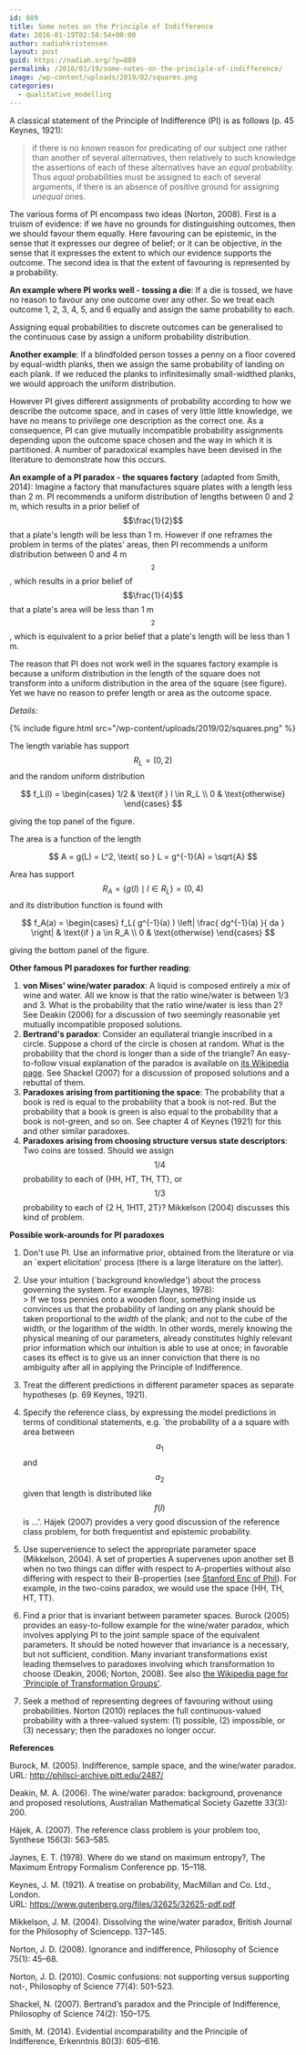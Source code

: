 ```yaml
---
id: 889
title: Some notes on the Principle of Indifference
date: 2016-01-19T02:58:54+00:00
author: nadiahkristensen
layout: post
guid: https://nadiah.org/?p=889
permalink: /2016/01/19/some-notes-on-the-principle-of-indifference/
image: /wp-content/uploads/2019/02/squares.png
categories:
  - qualitative_modelling
---
```

A classical statement of the Principle of Indifference (PI) is as follows (p. 45 Keynes, 1921):

> if there is no _known_ reason for predicating of our subject one rather than another of several alternatives, then relatively to such knowledge the assertions of each of these alternatives have an _equal_ probability. Thus _equal_ probabilities must be assigned to each of several arguments, if there is an absence of positive ground for assigning _unequal_ ones.

The various forms of PI encompass two ideas (Norton, 2008). First is a truism of evidence: if we have no grounds for distinguishing outcomes, then we should favour them equally. Here favouring can be epistemic, in the sense that it expresses our degree of belief; or it can be objective, in the sense that it expresses the extent to which our evidence supports the outcome. The second idea is that the extent of favouring is represented by a probability.

**An example where PI works well - tossing a die**: If a die is tossed, we have no reason to favour any one outcome over any other. So we treat each outcome 1, 2, 3, 4, 5, and 6 equally and assign the same probability to each.

Assigning equal probabilities to discrete outcomes can be generalised to the continuous case by assign a uniform probability distribution.

**Another example**: If a blindfolded person tosses a penny on a floor covered by equal-width planks, then we assign the same probability of landing on each plank. If we reduced the planks to infinitesimally small-widthed planks, we would approach the uniform distribution.

However PI gives different assignments of probability according to how we describe the outcome space, and in cases of very little little knowledge, we have no means to privilege one description as the correct one. As a consequence, PI can give mutually incompatible probability assignments depending upon the outcome space chosen and the way in which it is partitioned. A number of paradoxical examples have been devised in the literature to demonstrate how this occurs.

**An example of a PI paradox - the squares factory** (adapted from Smith, 2014): Imagine a factory that manufactures square plates with a length less than 2 m. PI recommends a uniform distribution of lengths between 0 and 2 m, which results in a prior belief of $$\frac{1}{2}$$ that a plate's length will be less than 1 m. However if one reframes the problem in terms of the plates' areas, then PI recommends a uniform distribution between 0 and 4 m$$^2$$, which results in a prior belief of $$\frac{1}{4}$$ that a plate's area will be less than 1 m$$^2$$, which is equivalent to a prior belief that a plate's length will be less than 1 m.

The reason that PI does not work well in the squares factory example is because a uniform distribution in the length of the square does not transform into a uniform distribution in the area of the square (see figure). Yet we have no reason to prefer length or area as the outcome space.

_Details_:

{%
    include figure.html
    src="/wp-content/uploads/2019/02/squares.png"
%}

The length variable has support $$R_L = (0,2)$$ and the random uniform distribution  

$$  
f_L(l) =  
\begin{cases}  
1/2 & \text{if } l \in R_L \\  
0 & \text{otherwise}  
\end{cases}  
$$  

giving the top panel of the figure.

The area is a function of the length  

$$  
A = g(L) = L^2, \text{ so } L = g^{-1}(A) = \sqrt{A}  
$$  

Area has support $$R_A = \{ g(l) \mid l \in R_L \} = (0,4)$$ and its distribution function is found with  

$$  
f_A(a) =  
\begin{cases}  
f_L( g^{-1}(a) )  
\left| \frac{ dg^{-1}(a) }{ da } \right| & \text{if } a \in R_A \\  
0 & \text{otherwise}  
\end{cases}  
$$  

giving the bottom panel of the figure.

**Other famous PI paradoxes for further reading**:

  1. **von Mises' wine/water paradox**: A liquid is composed entirely a mix of wine and water. All we know is that the ratio wine/water is between 1/3 and 3. What is the probability that the ratio wine/water is less than 2? See Deakin (2006) for a discussion of two seemingly reasonable yet mutually incompatible proposed solutions.
  2. **Bertrand's paradox**: Consider an equilateral triangle inscribed in a circle. Suppose a chord of the circle is chosen at random. What is the probability that the chord is longer than a side of the triangle? An easy-to-follow visual explanation of the paradox is available on [its Wikipedia page](https://en.wikipedia.org/wiki/Bertrand_paradox_(probability)). See Shackel (2007) for a discussion of proposed solutions and a rebuttal of them.
  3. **Paradoxes arising from partitioning the space**: The probability that a book is red is equal to the probability that a book is not-red. But the probability that a book is green is also equal to the probability that a book is not-green, and so on. See chapter 4 of Keynes (1921) for this and other similar paradoxes.
  4. **Paradoxes arising from choosing structure versus state descriptors**: Two coins are tossed. Should we assign $$1/4$$ probability to each of {HH, HT, TH, TT}, or $$1/3$$ probability to each of {2 H, 1H1T, 2T}? Mikkelson (2004) discusses this kind of problem.

**Possible work-arounds for PI paradoxes**

  1. Don't use PI. Use an informative prior, obtained from the literature or via an \`expert elicitation' process (there is a large literature on the latter).
  2. Use your intuition (\`background knowledge') about the process governing the system. For example (Jaynes, 1978):  
    > If we toss pennies onto a wooden floor, something inside us convinces us that the probability of landing on any plank should be taken proportional to the _width_ of the plank; and not to the cube of the width, or the logarithm of the width. In other words, merely knowing the physical meaning of our parameters, already constitutes highly relevant prior information which our intuition is able to use at once; in favorable cases its effect is to give us an inner conviction that there is no ambiguity after all in applying the Principle of Indifference. 

  3. Treat the different predictions in different parameter spaces as separate hypotheses (p. 69 Keynes, 1921).
  4. Specify the reference class, by expressing the model predictions in terms of conditional statements, e.g. \`the probability of a a square with area between $$a_1$$ and $$a_2$$ given that length is distributed like $$f(l)$$ is ...'. Hájek (2007) provides a very good discussion of the reference class problem, for both frequentist and epistemic probability.
  5. Use supervenience to select the appropriate parameter space (Mikkelson, 2004). A set of properties A supervenes upon another set B when no two things can differ with respect to A-properties without also differing with respect to their B-properties (see [Stanford Enc of Phil](https://plato.stanford.edu/entries/supervenience/)). For example, in the two-coins paradox, we would use the space {HH, TH, HT, TT}.
  6. Find a prior that is invariant between parameter spaces. Burock (2005) provides an easy-to-follow example for the wine/water paradox, which involves applying PI to the joint sample space of the equivalent parameters. It should be noted however that invariance is a necessary, but not sufficient, condition. Many invariant transformations exist leading themselves to paradoxes involving which transformation to choose (Deakin, 2006; Norton, 2008). See also [the Wikipedia page for \`Principle of Transformation Groups'](https://en.wikipedia.org/wiki/Principle_of_transformation_groups).
  7. Seek a method of representing degrees of favouring without using probabilities. Norton (2010) replaces the full continuous-valued probability with a three-valued system: (1) possible, (2) impossible, or (3) necessary; then the paradoxes no longer occur.

**References**

Burock, M. (2005). Indifference, sample space, and the wine/water paradox. URL: <http://philsci-archive.pitt.edu/2487/>

Deakin, M. A. (2006). The wine/water paradox: background, provenance and proposed resolutions, Australian Mathematical Society Gazette 33(3): 200.

Hájek, A. (2007). The reference class problem is your problem too, Synthese 156(3): 563–585.

Jaynes, E. T. (1978). Where do we stand on maximum entropy?, The Maximum Entropy Formalism Conference pp. 15–118.

Keynes, J. M. (1921). A treatise on probability, MacMillan and Co. Ltd., London.  
URL: <https://www.gutenberg.org/files/32625/32625-pdf.pdf>

Mikkelson, J. M. (2004). Dissolving the wine/water paradox, British Journal for the Philosophy of Sciencepp. 137–145.

Norton, J. D. (2008). Ignorance and indifference, Philosophy of Science 75(1): 45–68.

Norton, J. D. (2010). Cosmic confusions: not supporting versus supporting not-, Philosophy of Science 77(4): 501–523.

Shackel, N. (2007). Bertrand’s paradox and the Principle of Indifference, Philosophy of Science 74(2): 150–175.

Smith, M. (2014). Evidential incomparability and the Principle of Indifference, Erkenntnis 80(3): 605–616.
